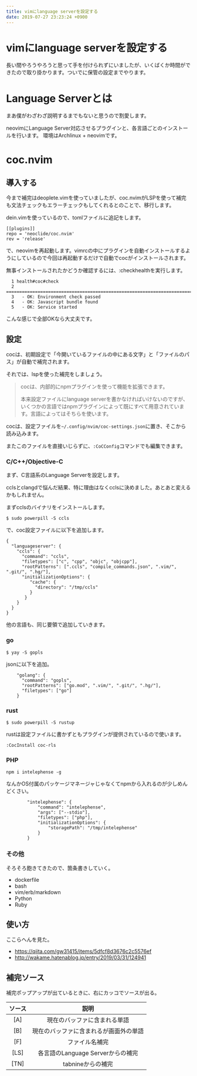```yaml
---
title: vimにlanguage serverを設定する
date: 2019-07-27 23:23:24 +0900
---
```

vimにlanguage serverを設定する
===

長い間やろうやろうと思って手を付けられずにいましたが、いくばくか時間ができたので取り掛かります。ついでに保管の設定までやります。

# Language Serverとは

まあ僕がわざわざ説明するまでもないと思うので割愛します。

neovimにLanguage Server対応させるプラグインと、各言語ごとのインストールを行います。
環境はArchlinux + neovimです。

# coc.nvim
## 導入する

今まで補完はdeoplete.vimを使っていましたが、coc.nvimがLSPを使って補完も文法チェックもエラーチェックもしてくれるとのことで、移行します。

dein.vimを使っているので、tomlファイルに追記をします。

```
[[plugins]]
repo = 'neoclide/coc.nvim'
rev = 'release'
```

で、neovimを再起動します。vimrcの中にプラグインを自動インストールするようにしているので今回は再起動するだけで自動でcocがインストールされます。

無事インストールされたかどうか確認するには、:checkhealthを実行します。

```
  1 health#coc#check
  2 ========================================================================
  3   - OK: Environment check passed
  4   - OK: Javascript bundle found
  5   - OK: Service started
```

こんな感じで全部OKなら大丈夫です。

## 設定

cocは、初期設定で「今開いているファイルの中にある文字」と「ファイルのパス」が自動で補完されます。

それでは、lspを使った補完をしましょう。

>cocは、内部的にnpmプラグインを使って機能を拡張できます。
>
>本来設定ファイルにlanguage serverを書かなければいけないのですが、いくつかの言語ではnpmプラグインによって既にすべて用意されています。言語によってはそちらを使います。

cocは、設定ファイルを`~/.config/nvim/coc-settings.json`に置き、そこから読み込みます。

またこのファイルを直接いじらずに、`:CoCConfig`コマンドでも編集できます。

### C/C++/Objective-C

まず、C言語系のLanguage Serverを設定します。

cclsとclangdで悩んだ結果、特に理由はなくcclsに決めました。あとあと変えるかもしれません。

まずcclsのバイナリをインストールします。

```
$ sudo powerpill -S ccls
```

で、coc設定ファイルに以下を追加します。

```json=
{
  "languageserver": {
    "ccls": {
      "command": "ccls",
      "filetypes": ["c", "cpp", "objc", "objcpp"],
      "rootPatterns": [".ccls", "compile_commands.json", ".vim/", ".git/", ".hg/"],
      "initializationOptions": {
         "cache": {
           "directory": "/tmp/ccls"
         }
       }
    }
  }
}
```

他の言語も、同じ要領で追加していきます。

### go

```
$ yay -S gopls
```

jsonに以下を追加。

```json=
    "golang": {
      "command": "gopls",
      "rootPatterns": ["go.mod", ".vim/", ".git/", ".hg/"],
      "filetypes": ["go"]
    }
```

### rust

```
$ sudo powerpill -S rustup
```

rustは設定ファイルに書かずともプラグインが提供されているので使います。

```
:CocInstall coc-rls
```

### PHP

```
npm i intelephense -g
```

なんかOS付属のパッケージマネージャじゃなくてnpmから入れるのが少しめんどくさい。

```
        "intelephense": {
            "command": "intelephense",
            "args": ["--stdio"],
            "filetypes": ["php"],
            "initializationOptions": {
                "storagePath": "/tmp/intelephense"
            }
        }
```


### その他

そろそろ飽きてきたので、箇条書きしていく。

- dockerfile
- bash
- vim/erb/markdown
- Python
- Ruby

## 使い方

ここらへんを見た。

- https://qiita.com/gw31415/items/5dfcf8d3676c2c5576ef
- http://wakame.hatenablog.jp/entry/2019/03/31/124941

## 補完ソース

補完ポップアップが出ているときに、右にカッコでソースが出る。

|ソース|説明|
|:-:|:-:|
|[A]|現在のバッファに含まれる単語|
|[B]|現在のバッファに含まれるが画面外の単語|
|[F]|ファイル名補完|
|[LS]|各言語のLanguage Serverからの補完|
|[TN]|tabnineからの補完|
